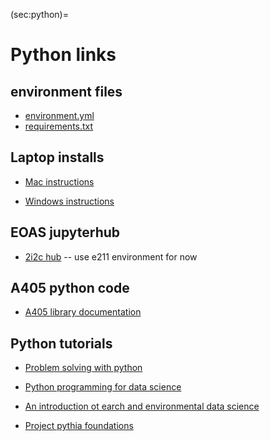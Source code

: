 (sec:python)=
# Python links

## environment files

* [environment.yml](https://www.dropbox.com/scl/fi/0lyi3vcmujrfke29izmvd/environment.yml?rlkey=q29cdpjcdlrzgsbmdhvfhd0x7&dl=0)
* [requirements.txt](https://www.dropbox.com/scl/fi/j7bg8p1hha8d21itoj1i0/requirements.txt?rlkey=g3ovng95fpw1skex969i81o76&dl=0)


## Laptop installs

- [Mac instructions](https://www.dropbox.com/scl/fi/2eflyvz31e1vq3nryhqa2/python-setup_macos_2024.pdf?rlkey=rxbbl8pwdevxyry0toumolh6t&dl=0)

- [Windows instructions](https://www.dropbox.com/scl/fi/ad98xclbhpy32rlnfzemk/python-setup_windows_2024.pdf?rlkey=lo90foqd9roahppi0qd8kzlif&dl=0)

## EOAS jupyterhub

- [2i2c hub](https://ubc-eoas.2i2c.cloud/)  -- use e211 environment for now

## A405 python code

- [A405 library documentation](https://phaustin.github.io/a405_lib/full_listing.html)


## Python tutorials 

- [Problem solving with python](https://phaustin.github.io/Problem-Solving-with-Python/)

- [Python programming for data science](https://www.tomasbeuzen.com/python-programming-for-data-science/README.html)
- [An introduction ot earch and environmental data science](https://earth-env-data-science.github.io/intro.html)
- [Project pythia foundations](
https://foundations.projectpythia.org/landing-page.html)


